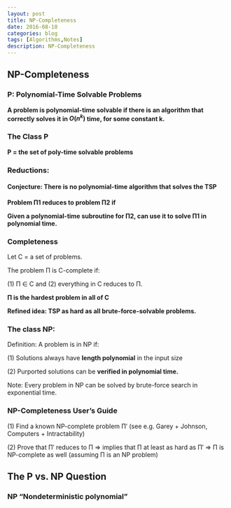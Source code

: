 ```yaml
---
layout: post
title: NP-Completeness
date: 2016-08-10
categories: blog
tags: [Algorithms,Notes]
description: NP-Completeness
---
```



## NP-Completeness


### P: Polynomial-Time Solvable Problems

**A problem is polynomial-time solvable if there is an algorithm that correctly solves it in $O(n^k)$ time, for some constant k.**

### The Class P

**P = the set of poly-time solvable problems**

### Reductions:

#### Conjecture: There is no polynomial-time algorithm that solves the TSP


**Problem Π1 reduces to problem Π2 if**

**Given a polynomial-time subroutine for Π2, can use it to solve Π1 in polynomial time.**

### Completeness

Let C = a set of problems.

The problem Π is C-complete if:

(1) Π ∈ C and (2) everything in C reduces to Π.

**Π is the hardest problem in all of C**

**Refined idea: TSP as hard as all brute-force-solvable problems.**

### The class NP:

Definition: A problem is in NP if:
(1) Solutions always have **length polynomial** in the input size 

(2) Purported solutions can be **verified in polynomial time.**

Note: Every problem in NP can be solved by brute-force search in exponential time.


### NP-Completeness User’s Guide

(1) Find a known NP-complete problem Π′ (see e.g. Garey + Johnson, Computers + Intractability)

(2) Prove that Π′ reduces to Π⇒ implies that Π at least as hard as Π′⇒ Π is NP-complete as well (assuming Π is an NP problem)

## The P vs. NP Question


### NP “Nondeterministic polynomial”